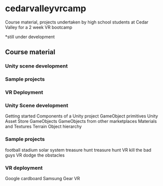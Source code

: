 # cedarvalleyvrcamp #
Course material, projects undertaken by high school students at Cedar Valley for a 2 week VR bootcamp

*still under development

## Course material ##

### Unity scene development ###
### Sample projects ###
### VR Deployment  ###

### Unity Scene development ###
  Getting started
  Components of a Unity project
  GameObject primitives
  Unity Asset Store GameObjects
  GameObjects from other marketplaces
  Materials and Textures
  Terrain
  Object hierarchy
  
### Sample projects ###
  football stadium
  solar system
  treasure hunt
  treasure hunt VR
  kill the bad guys VR
  dodge the obstacles
  
### VR deployment ###
  Google cardboard
  Samsung Gear VR
